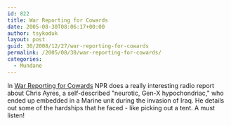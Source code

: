 ```yaml
---
id: 822
title: War Reporting for Cowards
date: 2005-08-30T08:06:17+00:00
author: tsykoduk
layout: post
guid: 30/2008/12/27/war-reporting-for-cowards
permalink: /2005/08/30/war-reporting-for-cowards/
categories:
  - Mundane
---
```

<p>In <a href="http://www.npr.org/templates/story/story.php?storyId=4823346"> War Reporting for Cowards</a> NPR does a really interesting radio report about Chris Ayres, a self-described "neurotic, Gen-X hypochondriac," who ended up embedded in a Marine unit during the invasion of Iraq. He details out some of the hardships that he faced - like picking out a tent. A must listen!</p>